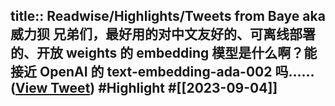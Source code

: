 title:: Readwise/Highlights/Tweets from Baye aka 威力狈
兄弟们，最好用的对中文友好的、可离线部署的、开放 weights 的 embedding 模型是什么啊？能接近 OpenAI 的 text-embedding-ada-002 吗…… ([View Tweet](https://twitter.com/waylybaye/status/1698310480505483617)) #Highlight #[[2023-09-04]]
-